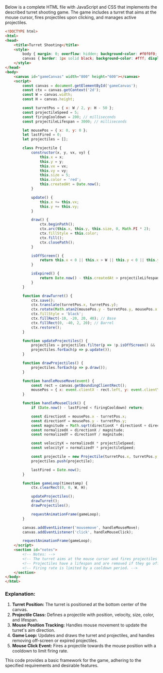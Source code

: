 Below is a complete HTML file with JavaScript and CSS that implements the described turret shooting game. The game includes a turret that aims at the mouse cursor, fires projectiles upon clicking, and manages active projectiles.

```html
<!DOCTYPE html>
<html>
<head>
    <title>Turret Shooting</title>
    <style>
        body { margin: 0; overflow: hidden; background-color: #f0f0f0; }
        canvas { border: 1px solid black; background-color: #fff; display: block; margin: 20px auto; }
    </style>
</head>
<body>
    <canvas id="gameCanvas" width="800" height="600"></canvas>
    <script>
        const canvas = document.getElementById('gameCanvas');
        const ctx = canvas.getContext('2d');
        const W = canvas.width;
        const H = canvas.height;

        const turretPos = { x: W / 2, y: H - 50 };
        const projectileSpeed = 5;
        const firingCooldown = 200; // milliseconds
        const projectileLifespan = 3000; // milliseconds

        let mousePos = { x: 0, y: 0 };
        let lastFired = 0;
        let projectiles = [];

        class Projectile {
            constructor(x, y, vx, vy) {
                this.x = x;
                this.y = y;
                this.vx = vx;
                this.vy = vy;
                this.size = 5;
                this.color = 'red';
                this.createdAt = Date.now();
            }

            update() {
                this.x += this.vx;
                this.y += this.vy;
            }

            draw() {
                ctx.beginPath();
                ctx.arc(this.x, this.y, this.size, 0, Math.PI * 2);
                ctx.fillStyle = this.color;
                ctx.fill();
                ctx.closePath();
            }

            isOffScreen() {
                return this.x < 0 || this.x > W || this.y < 0 || this.y > H;
            }

            isExpired() {
                return Date.now() - this.createdAt > projectileLifespan;
            }
        }

        function drawTurret() {
            ctx.save();
            ctx.translate(turretPos.x, turretPos.y);
            ctx.rotate(Math.atan2(mousePos.y - turretPos.y, mousePos.x - turretPos.x));
            ctx.fillStyle = 'black';
            ctx.fillRect(-10, -20, 20, 40); // Base
            ctx.fillRect(0, -40, 2, 20); // Barrel
            ctx.restore();
        }

        function updateProjectiles() {
            projectiles = projectiles.filter(p => !p.isOffScreen() && !p.isExpired());
            projectiles.forEach(p => p.update());
        }

        function drawProjectiles() {
            projectiles.forEach(p => p.draw());
        }

        function handleMouseMove(event) {
            const rect = canvas.getBoundingClientRect();
            mousePos = { x: event.clientX - rect.left, y: event.clientY - rect.top };
        }

        function handleMouseClick() {
            if (Date.now() - lastFired < firingCooldown) return;

            const directionX = mousePos.x - turretPos.x;
            const directionY = mousePos.y - turretPos.y;
            const magnitude = Math.sqrt(directionX * directionX + directionY * directionY);
            const normalizedX = directionX / magnitude;
            const normalizedY = directionY / magnitude;

            const velocityX = normalizedX * projectileSpeed;
            const velocityY = normalizedY * projectileSpeed;

            const projectile = new Projectile(turretPos.x, turretPos.y, velocityX, velocityY);
            projectiles.push(projectile);

            lastFired = Date.now();
        }

        function gameLoop(timestamp) {
            ctx.clearRect(0, 0, W, H);

            updateProjectiles();
            drawTurret();
            drawProjectiles();

            requestAnimationFrame(gameLoop);
        }

        canvas.addEventListener('mousemove', handleMouseMove);
        canvas.addEventListener('click', handleMouseClick);

        requestAnimationFrame(gameLoop);
    </script>
    <section id="notes">
        <!-- Notes: -->
        <!-- The turret aims at the mouse cursor and fires projectiles when clicked. -->
        <!-- Projectiles have a lifespan and are removed if they go off-screen or expire. -->
        <!-- Firing rate is limited by a cooldown period. -->
    </section>
</body>
</html>
```

### Explanation:
1. **Turret Position:** The turret is positioned at the bottom center of the canvas.
2. **Projectile Class:** Defines a projectile with position, velocity, size, color, and lifespan.
3. **Mouse Position Tracking:** Handles mouse movement to update the turret's aim direction.
4. **Game Loop:** Updates and draws the turret and projectiles, and handles removing off-screen or expired projectiles.
5. **Mouse Click Event:** Fires a projectile towards the mouse position with a cooldown to limit firing rate.

This code provides a basic framework for the game, adhering to the specified requirements and desirable features.
 <!-- 77.16s -->